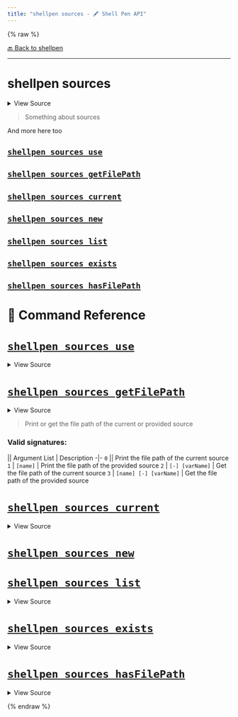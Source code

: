 ```yaml
---
title: "shellpen sources - 🖋️ Shell Pen API"
---
```


{% raw %}





[🔙 Back to shellpen](/api/shellpen)

---







<!-- Todo, if there are no subcommands under the child commands, use a smaller heading size -->

# shellpen sources



<details>
  <summary>View Source</summary>

{% endraw %}
{% highlight sh %}
local __shellpen__mainCliCommandDepth="2"
__shellpen__mainCliCommands+=("$1")
local __shellpen__mainCliCommands_command2="$1"
shift
case "$__shellpen__mainCliCommands_command2" in
  "current")
{% endhighlight %}
{% raw %}

</details>



> Something about sources

And more here too








    
    
    
    
    

## [`shellpen sources use`](#shellpen-sources-use-1)

                  
    
    
    
    
    

## [`shellpen sources getFilePath`](#shellpen-sources-getfilepath-1)

                  
    
    
    
    
    

## [`shellpen sources current`](#shellpen-sources-current-1)

                  
    
    
    
    
    

## [`shellpen sources new`](#shellpen-sources-new-1)

                  
    
    
    
    
    

## [`shellpen sources list`](#shellpen-sources-list-1)

                  
    
    
    
    
    

## [`shellpen sources exists`](#shellpen-sources-exists-1)

                  
    
    
    
    
    

## [`shellpen sources hasFilePath`](#shellpen-sources-hasfilepath-1)

                  


# 📓 Command Reference


    

    
    

# [`shellpen sources use`](/api/shellpen/sources/use)



<details>
  <summary>View Source</summary>

{% endraw %}
{% highlight sh %}
if [ $# -eq 1 ]
then
  local __shellpen__sources_use_sourceIndex=''
  if shellpen -- getSourceIndex "$1" - __shellpen__sources_use_sourceIndex
  then
    _SHELLPEN_CURRENT_SOURCE_INDEX="$__shellpen__sources_use_sourceIndex"
  else
    shellpen -- errors argumentError '%s\n%s' "Source '$1' does not exist" "Command: shellpen ${__shellpen__originalCliCommands[*]}"
    return 1
  fi
else
  shellpen -- errors argumentError '%s\n%s' 'Invalid arguments' "Command: shellpen ${__shellpen__originalCliCommands[*]}"
  return 1
fi
{% endhighlight %}
{% raw %}

</details>







                    
  
    

    
    

# [`shellpen sources getFilePath`](/api/shellpen/sources/getFilePath)



<details>
  <summary>View Source</summary>

{% endraw %}
{% highlight sh %}

local __shellpen__sources_getFilePath_sourceIndex=''

if [ $# -eq 0 ]
then
  shellpen -- getSourceIndex - __shellpen__sources_getFilePath_sourceIndex
  local __shellpen__sources_getFilePath_sourceFilePath="${_SHELLPEN_SOURCES_FILE_PATHS["$__shellpen__sources_getFilePath_sourceIndex"]}"
  [ -z "$__shellpen__sources_getFilePath_sourceFilePath" ] && return 2
  printf '%s' "$__shellpen__sources_getFilePath_sourceFilePath"
elif [ $# -eq 1 ]
then
  shellpen -- getSourceIndex "$1" - __shellpen__sources_getFilePath_sourceIndex || return 1
  local __shellpen__sources_getFilePath_sourceFilePath="${_SHELLPEN_SOURCES_FILE_PATHS["$__shellpen__sources_getFilePath_sourceIndex"]}"
  [ -z "$__shellpen__sources_getFilePath_sourceFilePath" ] && return 2
  printf '%s' "$__shellpen__sources_getFilePath_sourceFilePath"
elif [ $# -eq 2 ]
then
  if [ "$1" = '-' ]
  then
    shellpen -- getSourceIndex - __shellpen__sources_getFilePath_sourceIndex
    local __shellpen__sources_getFilePath_sourceFilePath="${_SHELLPEN_SOURCES_FILE_PATHS["$__shellpen__sources_getFilePath_sourceIndex"]}"
    [ -z "$__shellpen__sources_getFilePath_sourceFilePath" ] && return 2
    printf -v "$2" '%s' "$__shellpen__sources_getFilePath_sourceFilePath"
  else
    shellpen -- errors argumentError '%s\n%s' 'Invalid arguments' "Command: shellpen ${__shellpen__originalCliCommands[*]}"
    return 1
  fi
else
  shellpen -- errors argumentError '%s\n%s' 'Invalid arguments' "Command: shellpen ${__shellpen__originalCliCommands[*]}"
  return 1
fi
{% endhighlight %}
{% raw %}

</details>





> Print or get the file path of the current or provided source

### Valid signatures:

|| Argument List | Description
-|-
`0` || Print the file path of the current source
`1` | `[name]` | Print the file path of the provided source
`2` | `[-] [varName]` | Get the file path of the current source
`3` | `[name] [-] [varName]` | Get the file path of the provided source


                    
  
    

    
    

# [`shellpen sources current`](/api/shellpen/sources/current)



<details>
  <summary>View Source</summary>

{% endraw %}
{% highlight sh %}
if [ -n "$1" ]
then
  printf -v "$1" '%s' "${_SHELLPEN_SOURCES[$_SHELLPEN_CURRENT_SOURCE_INDEX]}"
else
  printf '%s' "${_SHELLPEN_SOURCES[$_SHELLPEN_CURRENT_SOURCE_INDEX]}"
fi
{% endhighlight %}
{% raw %}

</details>







                    
  
    

    
    

# [`shellpen sources new`](/api/shellpen/sources/new)








                    
  
    

    
    

# [`shellpen sources list`](/api/shellpen/sources/list)



<details>
  <summary>View Source</summary>

{% endraw %}
{% highlight sh %}
local __shellpen__sources_list_sourceName=''
[ $# -eq 2 ] && [ "$1" = "-" ] && eval "$2=()"
for __shellpen__sources_list_sourceName in "${_SHELLPEN_SOURCES[@]}"
do
  if [ $# -eq 2 ] && [ "$1" = "-" ]
  then
    eval "$2+=(\"\$__shellpen__sources_list_sourceName\")"
  else
    echo "$__shellpen__sources_list_sourceName"
  fi
done
{% endhighlight %}
{% raw %}

</details>







                    
  
    

    
    

# [`shellpen sources exists`](/api/shellpen/sources/exists)



<details>
  <summary>View Source</summary>

{% endraw %}
{% highlight sh %}
shellpen -- getSourceIndex "$@" >/dev/null
{% endhighlight %}
{% raw %}

</details>







                    
  
    

    
    

# [`shellpen sources hasFilePath`](/api/shellpen/sources/hasFilePath)



<details>
  <summary>View Source</summary>

{% endraw %}
{% highlight sh %}
shellpen sources getFilePath "$@" >/dev/null
{% endhighlight %}
{% raw %}

</details>







                    
      
{% endraw %}

